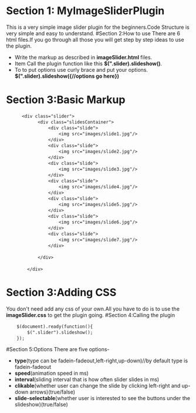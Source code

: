 # Section 1: MyImageSliderPlugin
This is a very simple image slider plugin for the beginners.Code Structure is very simple and easy to understand.
#Section 2:How to use
There are 6 html files.If you go through all those you will get step by step ideas to use the plugin.
* Write the markup as described in **imageSlider.html** files.
* Item Call the plugin function like this **$(".slider).slideshow()**.
* To to put options use curly brace and put your options.  **$(".slider).slideshow({//options go here})**
  
# Section 3:Basic Markup
          <div class="slider">
          		<div class="slidesContainer">
          			<div class="slide">
          				<img src="images/slide1.jpg"/>
          			</div>
          			<div class="slide">
          				<img src="images/slide2.jpg"/>
          			</div>
          			<div class="slide">
          				<img src="images/slide3.jpg"/>
          			</div>
          			<div class="slide">
          				<img src="images/slide4.jpg"/>
          			</div>
          			<div class="slide">
          				<img src="images/slide5.jpg"/>
          			</div>
          			<div class="slide">
          				<img src="images/slide6.jpg"/>
          			</div>
          			<div class="slide">
          				<img src="images/slide7.jpg"/>
          			</div>
          			
          		</div>
          		
          	</div>
# Section 3:Adding CSS
You don't need add any css of your own.All you have to do is to use the **imageSlider.css** to get the plugin going.
#Section 4:Calling the plugin
        
        $(document).ready(function(){
            $(".slider").slideshow();	
        });
#Section 5:Options
There are five options-
* **type**(type can be fadein-fadeout,left-right,up-down)//by default type is fadein-fadeout
* **speed**(animation speed in ms)
* **interval**(sliding interval that is how often slider slides in ms)
* **clikable**(whether user can change the slide by clicking left-right and up-down arrows)(true/false)
* **slide-selectable**(whether user is interested to see the buttons under the slideshow)(true/false)
